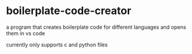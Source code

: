# boilerplate-code-creator

a program that creates boilerplate code for different languages and opens them in vs code

currently only supports c and python files
